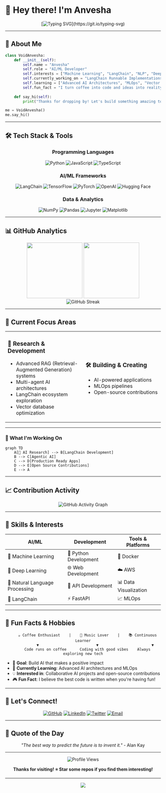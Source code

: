 # 👋 Hey there! I'm Anvesha

<div align="center">
  
[![Typing SVG](https://readme-typing-svg.herokuapp.com?font=Fira+Code&pause=1000&color=58A6FF&center=true&vCenter=true&width=435&lines=AI+%26+ML+Enthusiast;LangChain+Developer;Python+Developer;Always+Learning+Something+New!)](https://git.io/typing-svg)

</div>

---

## 🚀 About Me

```python
class VoidAnvesha:
    def __init__(self):
        self.name = "Anvesha"
        self.role = "AI/ML Developer"
        self.interests = ["Machine Learning", "LangChain", "NLP", "Deep Learning"]
        self.currently_working_on = "LangChain Runnable Implementations"
        self.learning = ["Advanced AI Architectures", "MLOps", "Vector Databases"]
        self.fun_fact = "I turn coffee into code and ideas into reality ☕➡️💻"
    
    def say_hi(self):
        print("Thanks for dropping by! Let's build something amazing together! 🌟")

me = VoidAnvesha()
me.say_hi()
```

---

## 🛠️ Tech Stack & Tools

<div align="center">

### Programming Languages
![Python](https://img.shields.io/badge/Python-3776AB?style=for-the-badge&logo=python&logoColor=white)
![JavaScript](https://img.shields.io/badge/JavaScript-F7DF1E?style=for-the-badge&logo=javascript&logoColor=black)
![TypeScript](https://img.shields.io/badge/TypeScript-007ACC?style=for-the-badge&logo=typescript&logoColor=white)

### AI/ML Frameworks
![LangChain](https://img.shields.io/badge/LangChain-121212?style=for-the-badge&logo=chainlink&logoColor=white)
![TensorFlow](https://img.shields.io/badge/TensorFlow-FF6F00?style=for-the-badge&logo=tensorflow&logoColor=white)
![PyTorch](https://img.shields.io/badge/PyTorch-EE4C2C?style=for-the-badge&logo=pytorch&logoColor=white)
![OpenAI](https://img.shields.io/badge/OpenAI-412991?style=for-the-badge&logo=openai&logoColor=white)
![Hugging Face](https://img.shields.io/badge/🤗%20Hugging%20Face-FFD21E?style=for-the-badge)

### Data & Analytics
![NumPy](https://img.shields.io/badge/NumPy-013243?style=for-the-badge&logo=numpy&logoColor=white)
![Pandas](https://img.shields.io/badge/Pandas-150458?style=for-the-badge&logo=pandas&logoColor=white)
![Jupyter](https://img.shields.io/badge/Jupyter-F37626?style=for-the-badge&logo=jupyter&logoColor=white)
![Matplotlib](https://img.shields.io/badge/Matplotlib-11557c?style=for-the-badge)




</div>

---

## 📊 GitHub Analytics

<div align="center">
  <img height="180em" src="https://github-readme-stats.vercel.app/api?username=Void-Anvesha&show_icons=true&theme=react&include_all_commits=true&count_private=true"/>
  <img height="180em" src="https://github-readme-stats.vercel.app/api/top-langs/?username=Void-Anvesha&layout=compact&langs_count=8&theme=react"/>
</div>

<div align="center">
  <img src="https://github-readme-streak-stats.herokuapp.com/?user=Void-Anvesha&theme=react" alt="GitHub Streak"/>
</div>

---

## 🎯 Current Focus Areas

<table>
<tr>
<td width="50%">

### 🔬 Research & Development
- Advanced RAG (Retrieval-Augmented Generation) systems
- Multi-agent AI architectures
- LangChain ecosystem exploration
- Vector database optimization

</td>
<td width="50%">

### 🛠️ Building & Creating
- AI-powered applications
- MLOps pipelines
- Open-source contributions

</td>
</tr>
</table>

---



### 🌟 What I'm Working On

```mermaid
graph TD
    A[🧠 AI Research] --> B[LangChain Development]
    B --> C[Agentic AI]
    C --> D[Production Ready Apps]
    D --> E[Open Source Contributions]
    E --> A
```

---

## 📈 Contribution Activity

<div align="center">
  <img src="https://github-readme-activity-graph.vercel.app/graph?username=Void-Anvesha&bg_color=1a1b27&color=58a6ff&line=58a6ff&point=58a6ff&area=true&hide_border=true" alt="GitHub Activity Graph"/>
</div>

---

## 🎨 Skills & Interests

<div align="center">

| **AI/ML** | **Development** | **Tools & Platforms** |
|-----------|----------------|----------------------|
| 🤖 Machine Learning | 🐍 Python Development | 🐳 Docker |
| 🧠 Deep Learning | 🌐 Web Development | ☁️ AWS |
| 📝 Natural Language Processing | 🔗 API Development | 📊 Data Visualization |
| 🦜 LangChain | ⚡ FastAPI | 📈 MLOps |

</div>

---

## 🌟 Fun Facts & Hobbies

<div align="center">

```ascii
    ☕ Coffee Enthusiast    |    🎵 Music Lover    |    📚 Continuous Learner
           ▼                          ▼                        ▼
    Code runs on coffee      Coding with good vibes    Always exploring new tech
```

</div>

- 🎯 **Goal**: Build AI that makes a positive impact
- 🌱 **Currently Learning**: Advanced AI architectures and MLOps
- 💡 **Interested in**: Collaborative AI projects and open-source contributions
- 🎮 **Fun Fact**: I believe the best code is written when you're having fun!

---

## 🤝 Let's Connect!

<div align="center">

[![GitHub](https://img.shields.io/badge/GitHub-100000?style=for-the-badge&logo=github&logoColor=white)](https://github.com/Void-Anvesha)
[![LinkedIn](https://img.shields.io/badge/LinkedIn-0077B5?style=for-the-badge&logo=linkedin&logoColor=white)](https://linkedin.com/in/your-profile)
[![Twitter](https://img.shields.io/badge/Twitter-1DA1F2?style=for-the-badge&logo=twitter&logoColor=white)](https://twitter.com/your-handle)
[![Email](https://img.shields.io/badge/Email-D14836?style=for-the-badge&logo=gmail&logoColor=white)](mailto:your.email@example.com)

</div>

---

## 💫 Quote of the Day

<div align="center">

*"The best way to predict the future is to invent it."* - Alan Kay

---

<img src="https://komarev.com/ghpvc/?username=Void-Anvesha&label=Profile%20Views&color=58a6ff&style=flat" alt="Profile Views" />

**Thanks for visiting! ⭐ Star some repos if you find them interesting!**

</div>

---

<div align="center">
  <img src="https://capsule-render.vercel.app/api?type=waving&color=gradient&height=100&section=footer"/>
</div>
